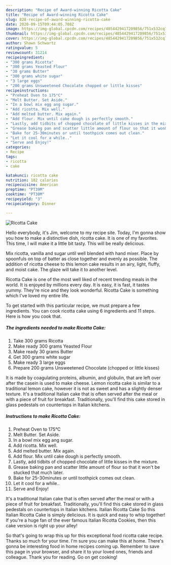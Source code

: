 ```yaml
---
description: "Recipe of Award-winning Ricotta Cake"
title: "Recipe of Award-winning Ricotta Cake"
slug: 828-recipe-of-award-winning-ricotta-cake
date: 2020-09-15T09:44:05.708Z
image: https://img-global.cpcdn.com/recipes/4854429417209856/751x532cq70/ricotta-cake-recipe-main-photo.jpg
thumbnail: https://img-global.cpcdn.com/recipes/4854429417209856/751x532cq70/ricotta-cake-recipe-main-photo.jpg
cover: https://img-global.cpcdn.com/recipes/4854429417209856/751x532cq70/ricotta-cake-recipe-main-photo.jpg
author: Shawn Schwartz
ratingvalue: 5
reviewcount: 31214
recipeingredient:
- "300 grams Ricotta"
- "300 grams Yeasted Flour"
- "30 grams Butter"
- "300 grams white sugar"
- "3 large eggs"
- "200 grams Unsweetened Chocolate chopped or little kisses"
recipeinstructions:
- "Preheat Oven to 175°C"
- "Melt Butter. Set Aside."
- "In a bowl mix egg ang sugar."
- "Add ricotta. Mix well."
- "Add melted butter. Mix again."
- "Add flour. Mix until cake dough is perfectly smooth."
- "Lastly, add tidbits of chopped chocolate of little kisses in the mixture."
- "Grease baking pan and scatter little amount of flour so that it won&#39;t be stucked that much later."
- "Bake for 25-30minutes or until toothpick comes out clean."
- "Let it cool for a while.."
- "Serve and Enjoy!"
categories:
- Recipe
tags:
- ricotta
- cake

katakunci: ricotta cake 
nutrition: 182 calories
recipecuisine: American
preptime: "PT39M"
cooktime: "PT30M"
recipeyield: "3"
recipecategory: Dinner

---
```



![Ricotta Cake](https://img-global.cpcdn.com/recipes/4854429417209856/751x532cq70/ricotta-cake-recipe-main-photo.jpg)

Hello everybody, it's Jim, welcome to my recipe site. Today, I'm gonna show you how to make a distinctive dish, ricotta cake. It is one of my favorites. This time, I will make it a little bit tasty. This will be really delicious.

Mix ricotta, vanilla and sugar until well blended with hand mixer. Place by spoonfuls on top of batter as close together and evenly as possible. The addition of ricotta cheese to this lemon cake results in an airy, light, fluffy, and moist cake. The glaze will take it to another level.

Ricotta Cake is one of the most well liked of recent trending meals in the world. It is enjoyed by millions every day. It is easy, it is fast, it tastes yummy. They're nice and they look wonderful. Ricotta Cake is something which I've loved my entire life.


To get started with this particular recipe, we must prepare a few ingredients. You can cook ricotta cake using 6 ingredients and 11 steps. Here is how you cook that.

<!--inarticleads1-->

##### The ingredients needed to make Ricotta Cake:

1. Take 300 grams Ricotta
1. Make ready 300 grams Yeasted Flour
1. Make ready 30 grams Butter
1. Get 300 grams white sugar
1. Make ready 3 large eggs
1. Prepare 200 grams Unsweetened Chocolate (chopped or little kisses)


It is made by coagulating proteins, albumin, and globulin, that are left over after the casein is used to make cheese. Lemon ricotta cake is similar to a traditional lemon cake, however it is not as sweet and has a slightly denser texture. It&#39;s a traditional Italian cake that is often served after the meal or with a piece of fruit for breakfast. Traditionally, you&#39;ll find this cake stored in glass pedestals on countertops in Italian kitchens. 

<!--inarticleads2-->

##### Instructions to make Ricotta Cake:

1. Preheat Oven to 175°C
1. Melt Butter. Set Aside.
1. In a bowl mix egg ang sugar.
1. Add ricotta. Mix well.
1. Add melted butter. Mix again.
1. Add flour. Mix until cake dough is perfectly smooth.
1. Lastly, add tidbits of chopped chocolate of little kisses in the mixture.
1. Grease baking pan and scatter little amount of flour so that it won&#39;t be stucked that much later.
1. Bake for 25-30minutes or until toothpick comes out clean.
1. Let it cool for a while..
1. Serve and Enjoy!


It&#39;s a traditional Italian cake that is often served after the meal or with a piece of fruit for breakfast. Traditionally, you&#39;ll find this cake stored in glass pedestals on countertops in Italian kitchens. Italian Ricotta Cake So this Italian Ricotta Cake is simply delicious. It is quick and easy to whip together! If you&#39;re a huge fan of the ever famous Italian Ricotta Cookies, then this cake version is right up your alley! 

So that's going to wrap this up for this exceptional food ricotta cake recipe. Thanks so much for your time. I'm sure you can make this at home. There's gonna be interesting food in home recipes coming up. Remember to save this page in your browser, and share it to your loved ones, friends and colleague. Thank you for reading. Go on get cooking!
